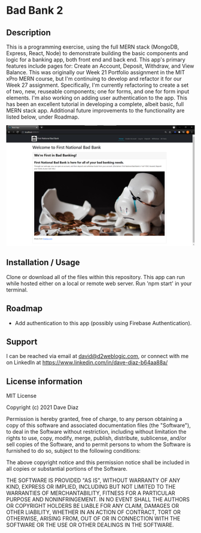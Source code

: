 # Bad Bank 2

## Description
This is a programming exercise, using the full MERN stack (MongoDB, Express, React, Node) to demonstrate building the basic components and logic for a banking app, both front end and back end. This app's primary features include pages for: Create an Account, Deposit, Withdraw, and View Balance. This was originally our Week 21 Portfolio assignment in the MIT xPro MERN course, but I'm continuing to develop and refactor it for our Week 27 assignment. Specifically, I'm currently refactoring to create a set of two, new, reuseable components; one for forms, and one for form input elements. I'm also working on adding user authentication to the app. This has been an excellent tutorial in developing a complete, albeit basic, full MERN stack app. Additional future improvements to the functionality are listed below, under Roadmap.

![Alt text](home-page-screenshot.jpg?raw=true "screenshot")

## Installation / Usage
Clone or download all of the files within this repository. This app can run while hosted either on a local or remote web server. Run 'npm start' in your terminal. 

## Roadmap
- Add authentication to this app (possibly using Firebase Authentication).

## Support
I can be reached via email at david@d2weblogic.com, or connect with me on LinkedIn at https://www.linkedin.com/in/dave-diaz-b64aa88a/

## License information
MIT License

Copyright (c) 2021 Dave Diaz

Permission is hereby granted, free of charge, to any person obtaining a copy
of this software and associated documentation files (the "Software"), to deal
in the Software without restriction, including without limitation the rights
to use, copy, modify, merge, publish, distribute, sublicense, and/or sell
copies of the Software, and to permit persons to whom the Software is
furnished to do so, subject to the following conditions:

The above copyright notice and this permission notice shall be included in all
copies or substantial portions of the Software.

THE SOFTWARE IS PROVIDED "AS IS", WITHOUT WARRANTY OF ANY KIND, EXPRESS OR
IMPLIED, INCLUDING BUT NOT LIMITED TO THE WARRANTIES OF MERCHANTABILITY,
FITNESS FOR A PARTICULAR PURPOSE AND NONINFRINGEMENT. IN NO EVENT SHALL THE
AUTHORS OR COPYRIGHT HOLDERS BE LIABLE FOR ANY CLAIM, DAMAGES OR OTHER
LIABILITY, WHETHER IN AN ACTION OF CONTRACT, TORT OR OTHERWISE, ARISING FROM,
OUT OF OR IN CONNECTION WITH THE SOFTWARE OR THE USE OR OTHER DEALINGS IN THE
SOFTWARE.
